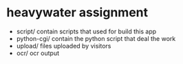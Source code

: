 # heavywater assignment

* script/ contain scripts that used for build this app
* python-cgi/ contain the python script that deal the work
* upload/ files uploaded by visitors
* ocr/ ocr output
